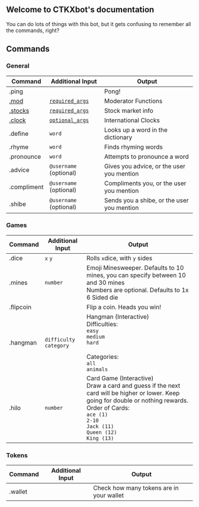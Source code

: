 ## Welcome to CTKXbot's documentation

You can do lots of things with this bot, but it gets confusing to remember all the commands, right?

## Commands





### General

| Command | Additional Input     | Output |
|---------|----------------------|--------|
| .ping   |                      | Pong!  |
| [.mod](/mod/index.md) | [`required_args`](/mod/index.md) | Moderator Functions |
| [.stocks](/stocks/index.md) | [`required_args`](/stocks/index.md) | Stock market info |
| [.clock](/clock/index.md) | [`optional_args`](/clock/index.md) | International Clocks |
| .define | `word`                 | Looks up a word in the dictionary | 
| .rhyme | `word`                  | Finds rhyming words |
| .pronounce | `word`              | Attempts to pronounce a word |
| .advice | `@username` (optional) | Gives you advice, or the user you mention |
| .compliment | `@username` (optional) | Compliments you, or the user you mention |
| .shibe | `@username` (optional) | Sends you a shibe, or the user you mention |

### Games

| Command | Additional Input     | Output |
|---------|----------------------|--------|
| .dice | `x` `y` | Rolls `x`dice, with `y` sides |
| .mines  | `number` | Emoji Minesweeper. Defaults to 10 mines, you can specify between 10 and 30 mines<br> Numbers are optional. Defaults to 1x 6 Sided die|
| .flipcoin | | Flip a coin. Heads you win! |
| .hangman | `difficulty` `category` | Hangman (Interactive) <br> Difficulties: <br>`easy` <br>`medium` <br>`hard` <br><br>Categories: <br>`all` <br>`animals` |
| .hilo | `number` | Card Game (Interactive) <br>Draw a card and guess if the next card will be higher or lower. Keep going for double or nothing rewards. Order of Cards:<br>`ace (1)`<br>`2-10`<br>`Jack (11)`<br>`Queen (12)`<br>`King (13)`

### Tokens

| Command | Additional Input     | Output |
|---------|----------------------|--------|
| .wallet | 					 | Check how many tokens are in your wallet |
